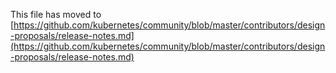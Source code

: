 This file has moved to [https://github.com/kubernetes/community/blob/master/contributors/design-proposals/release-notes.md](https://github.com/kubernetes/community/blob/master/contributors/design-proposals/release-notes.md)
